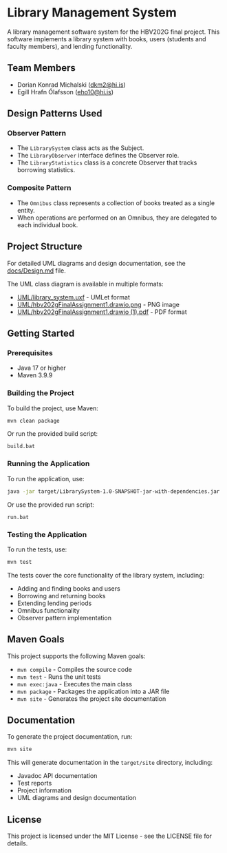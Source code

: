 # Library Management System

A library management software system for the HBV202G final project. This software implements a library system with books, users (students and faculty members), and lending functionality.

## Team Members

- Dorian Konrad Michalski (dkm2@hi.is)
- Egill Hrafn Ólafsson (eho10@hi.is)

## Design Patterns Used

### Observer Pattern

- The `LibrarySystem` class acts as the Subject.
- The `LibraryObserver` interface defines the Observer role.
- The `LibraryStatistics` class is a concrete Observer that tracks borrowing statistics.

### Composite Pattern

- The `Omnibus` class represents a collection of books treated as a single entity.
- When operations are performed on an Omnibus, they are delegated to each individual book.

## Project Structure

For detailed UML diagrams and design documentation, see the [docs/Design.md](docs/Design.md) file.

The UML class diagram is available in multiple formats:

- [UML/library_system.uxf](UML/library_system.uxf) - UMLet format
- [UML/hbv202gFinalAssignment1.drawio.png](UML/hbv202gFinalAssignment1.drawio.png) - PNG image
- [UML/hbv202gFinalAssignment1.drawio (1).pdf](<UML/hbv202gFinalAssignment1.drawio%20(1).pdf>) - PDF format

## Getting Started

### Prerequisites

- Java 17 or higher
- Maven 3.9.9

### Building the Project

To build the project, use Maven:

```bash
mvn clean package
```

Or run the provided build script:

```
build.bat
```

### Running the Application

To run the application, use:

```bash
java -jar target/LibrarySystem-1.0-SNAPSHOT-jar-with-dependencies.jar
```

Or use the provided run script:

```
run.bat
```

### Testing the Application

To run the tests, use:

```bash
mvn test
```

The tests cover the core functionality of the library system, including:

- Adding and finding books and users
- Borrowing and returning books
- Extending lending periods
- Omnibus functionality
- Observer pattern implementation

## Maven Goals

This project supports the following Maven goals:

- `mvn compile` - Compiles the source code
- `mvn test` - Runs the unit tests
- `mvn exec:java` - Executes the main class
- `mvn package` - Packages the application into a JAR file
- `mvn site` - Generates the project site documentation

## Documentation

To generate the project documentation, run:

```bash
mvn site
```

This will generate documentation in the `target/site` directory, including:

- Javadoc API documentation
- Test reports
- Project information
- UML diagrams and design documentation

## License

This project is licensed under the MIT License - see the LICENSE file for details.

